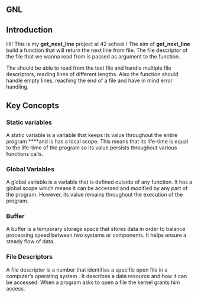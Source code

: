## GNL

## Introduction

HI! This is my **get_next_line** project at 42 school ! The aim of **get_next_line** build a function that will return the next line from file. The file descriptor of the file that we wanna read from is passed as argument to the function. 

The should be able to read from the text file and handle multiple file descriptors, reading lines of different lengths. Also the function should handle empty lines, reaching the end of a file and have in mind error handling.

## Key Concepts

### Static variables

A static variable is a variable that keeps its value throughout the entire program ****and is has a local scope. This means that its life-time is equal to the life-time of the program so its value persists throughout  various functions calls.

### **Global Variables**

A global variable is a variable that is defined outside of any function. It has a global scope which means it can be accessed and modified by any part of the program. However, its value remains throughout the execution of the program.

### Buffer

A buffer is a temporary storage space that stores data in order to balance processing speed between two systems or components. It helps ensure a steady flow of data.

### File Descriptors

A file descriptor is a number that identifies a specific open file in a computer’s operating system . It describes a data resource and how it can be accessed. When a program asks to open a file the kernel grants him access.
